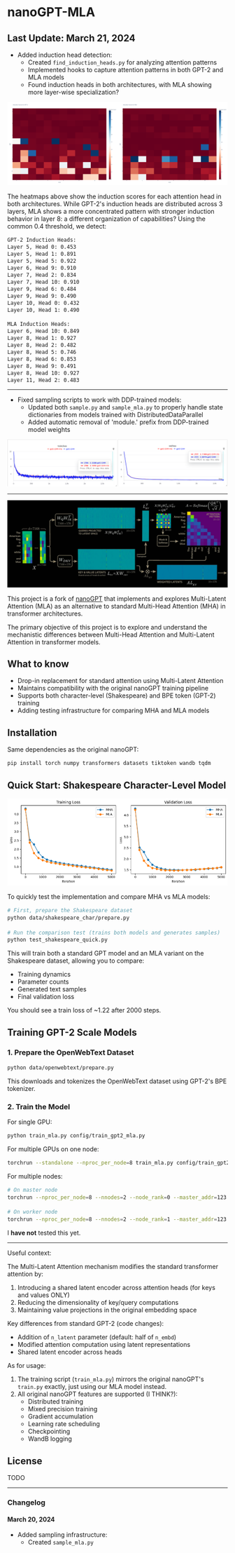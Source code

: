 # nanoGPT-MLA

## Last Update: March 21, 2024
- Added induction head detection:
  - Created `find_induction_heads.py` for analyzing attention patterns
  - Implemented hooks to capture attention patterns in both GPT-2 and MLA models
  - Found induction heads in both architectures, with MLA showing more layer-wise specialization?

![GPT-2 vs MLA Induction Heads](assets/induction_heads.png)

The heatmaps above show the induction scores for each attention head in both architectures. While GPT-2's induction heads are distributed across 3 layers, MLA shows a more concentrated pattern with stronger induction behavior in layer 8: a different organization of capabilities? Using the common 0.4 threshold, we detect:

```
GPT-2 Induction Heads:
Layer 5, Head 0: 0.453
Layer 5, Head 1: 0.891
Layer 5, Head 5: 0.922
Layer 6, Head 9: 0.910
Layer 7, Head 2: 0.834
Layer 7, Head 10: 0.910
Layer 9, Head 6: 0.484
Layer 9, Head 9: 0.490
Layer 10, Head 0: 0.432
Layer 10, Head 1: 0.490

MLA Induction Heads:
Layer 6, Head 10: 0.849
Layer 8, Head 1: 0.927
Layer 8, Head 2: 0.482
Layer 8, Head 5: 0.746
Layer 8, Head 6: 0.853
Layer 8, Head 9: 0.491
Layer 8, Head 10: 0.927
Layer 11, Head 2: 0.483
```

---

- Fixed sampling scripts to work with DDP-trained models:
  - Updated both `sample.py` and `sample_mla.py` to properly handle state dictionaries from models trained with DistributedDataParallel
  - Added automatic removal of 'module.' prefix from DDP-trained model weights



![Full Run](assets/full_run.png)

---

![Multi-Latent Attention](assets/mla_diagram.jpg)

This project is a fork of [nanoGPT](https://github.com/karpathy/nanoGPT) that implements and explores Multi-Latent Attention (MLA) as an alternative to standard Multi-Head Attention (MHA) in transformer architectures.

The primary objective of this project is to explore and understand the mechanistic differences between Multi-Head Attention and Multi-Latent Attention in transformer models.

## What to know

- Drop-in replacement for standard attention using Multi-Latent Attention
- Maintains compatibility with the original nanoGPT training pipeline
- Supports both character-level (Shakespeare) and BPE token (GPT-2) training
- Adding testing infrastructure for comparing MHA and MLA models

## Installation

Same dependencies as the original nanoGPT:

```bash
pip install torch numpy transformers datasets tiktoken wandb tqdm
```

## Quick Start: Shakespeare Character-Level Model

![Multi-Latent Attention](assets/comparison.png)

To quickly test the implementation and compare MHA vs MLA models:

```bash
# First, prepare the Shakespeare dataset
python data/shakespeare_char/prepare.py

# Run the comparison test (trains both models and generates samples)
python test_shakespeare_quick.py
```

This will train both a standard GPT model and an MLA variant on the Shakespeare dataset, allowing you to compare:
- Training dynamics
- Parameter counts
- Generated text samples
- Final validation loss

You should see a train loss of ~1.22 after 2000 steps.

## Training GPT-2 Scale Models

### 1. Prepare the OpenWebText Dataset

```bash
python data/openwebtext/prepare.py
```

This downloads and tokenizes the OpenWebText dataset using GPT-2's BPE tokenizer.

### 2. Train the Model

For single GPU:
```bash
python train_mla.py config/train_gpt2_mla.py
```

For multiple GPUs on one node:
```bash
torchrun --standalone --nproc_per_node=8 train_mla.py config/train_gpt2_mla.py
```

For multiple nodes:
```bash
# On master node
torchrun --nproc_per_node=8 --nnodes=2 --node_rank=0 --master_addr=123.456.123.456 --master_port=1234 train_mla.py

# On worker node
torchrun --nproc_per_node=8 --nnodes=2 --node_rank=1 --master_addr=123.456.123.456 --master_port=1234 train_mla.py
```

I **have not** tested this yet.

---

Useful context:


The Multi-Latent Attention mechanism modifies the standard transformer attention by:
1. Introducing a shared latent encoder across attention heads (for keys and values ONLY)
2. Reducing the dimensionality of key/query computations
3. Maintaining value projections in the original embedding space

Key differences from standard GPT-2 (code changes):
- Addition of `n_latent` parameter (default: half of `n_embd`)
- Modified attention computation using latent representations
- Shared latent encoder across heads

As for usage:

1. The training script (`train_mla.py`) mirrors the original nanoGPT's `train.py` exactly, just using our MLA model instead.
2. All original nanoGPT features are supported (I THINK?):
   - Distributed training
   - Mixed precision training
   - Gradient accumulation
   - Learning rate scheduling
   - Checkpointing
   - WandB logging


## License

TODO

---

### Changelog

#### March 20, 2024
- Added sampling infrastructure:
  - Created `sample_mla.py`
